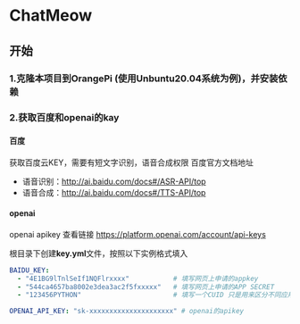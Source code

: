 <!--
 * @Author: MeowKJ
 * @Date: 2021-11-22 01:41:22
 * @LastEditors: MeowKJ ijink@qq.com
 * @LastEditTime: 2023-02-07 18:23:39
 * @FilePath: /chat-meow/README.md
-->
# ChatMeow

## 开始

### 1.克隆本项目到OrangePi (使用Unbuntu20.04系统为例)，并安装依赖



### 2.获取百度和openai的kay

#### 百度

获取百度云KEY，需要有短文字识别，语音合成权限
百度官方文档地址

- 语音识别：<http://ai.baidu.com/docs#/ASR-API/top>
- 语音合成：<http://ai.baidu.com/docs#/TTS-API/top>

#### openai

openai apikey 查看链接
<https://platform.openai.com/account/api-keys>

根目录下创建**key.yml**文件，按照以下实例格式填入

```yaml
BAIDU_KEY:
  - "4E1BG9lTnlSeIf1NQFlrxxxx"           # 填写网页上申请的appkey
  - "544ca4657ba8002e3dea3ac2f5fxxxxx"   # 填写网页上申请的APP SECRET
  - "123456PYTHON"                       # 填写一个CUID 只是用来区分不同应用 随意填写

OPENAI_API_KEY: "sk-xxxxxxxxxxxxxxxxxxxxx" # openai的apikey
```